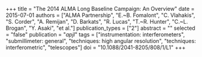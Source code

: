 +++
title = "The 2014 ALMA Long Baseline Campaign: An Overview"
date = 2015-07-01
authors = ["ALMA Partnership", "E.~B. Fomalont", "C. Vlahakis", "S. Corder", "A. Remijan", "D. Barkats", "R. Lucas", "T.~R. Hunter", "C.~L. Brogan", "Y. Asaki", "et al."]
publication_types = ["2"]
abstract = ""
selected = "false"
publication = "*apjl*"
tags = ["instrumentation: interferometers", "submillimeter: general", "techniques: high angular resolution", "techniques: interferometric", "telescopes"]
doi = "10.1088/2041-8205/808/1/L1"
+++

